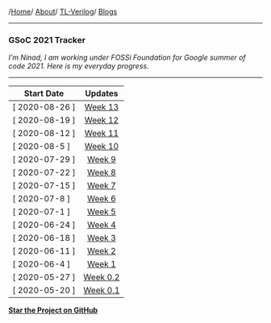 /[Home](/index)/ [About](pages/gsoc/about)/ [TL-Verilog](pages/gsoc/TLV)/ [Blogs](blogs/gsoc-final-blog)

---

### GSoC 2021 Tracker
*I’m Ninad, I am working under FOSSi Foundation for Google summer of code 2021. Here is my everyday progress.*

---

|     Start Date  |          Updates           |
|-----------------|:--------------------------:|
|  [ 2020-08-26 ] |[Week 13](pages/gsoc/wk13)  |
|  [ 2020-08-19 ] |[Week 12](pages/gsoc/wk12)  |
|  [ 2020-08-12 ] |[Week 11](pages/gsoc/wk11)  | 
|  [ 2020-08-5  ] |[Week 10](pages/gsoc/wk10)  |
|  [ 2020-07-29 ] |[Week 9](pages/gsoc/wk9)    | 
|  [ 2020-07-22 ] |[Week 8](pages/gsoc/wk8)    | 
|  [ 2020-07-15 ] |[Week 7](pages/gsoc/wk7)    | 
|  [ 2020-07-8  ] |[Week 6](pages/gsoc/wk6)    | 
|  [ 2020-07-1  ] |[Week 5](pages/gsoc/wk5)    | 
|  [ 2020-06-24 ] |[Week 4](pages/gsoc/wk4)    | 
|  [ 2020-06-18 ] |[Week 3](pages/gsoc/wk3)    | 
|  [ 2020-06-11 ] |[Week 2](pages/gsoc/wk2)    | 
|  [ 2020-06-4  ] |[Week 1](pages/gsoc/wk1)    |
|  [ 2020-05-27 ] |[Week 0.2](pages/gsoc/wk0_2)|
|  [ 2020-05-20 ] |[Week 0.1](pages/gsoc/wk0_1)|

[**Star the Project on GitHub**](https://github.com/ninja3011/Block_Based_Circuit_Design)
